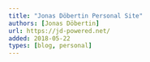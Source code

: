 ```yaml
---
title: "Jonas Döbertin Personal Site"
authors: [Jonas Döbertin]
url: https://jd-powered.net/
added: 2018-05-22
types: [blog, personal]
---
```

